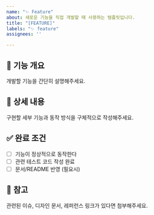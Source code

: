 ```yaml
---
name: "✨ Feature"
about: 새로운 기능을 직접 개발할 때 사용하는 템플릿입니다.
title: "[FEATURE]"
labels: "✨ feature"
assignees: ''

---
```


## 🚀 기능 개요
개발할 기능을 간단히 설명해주세요.
## 📝 상세 내용
구현할 세부 기능과 동작 방식을 구체적으로 작성해주세요.
## ✅ 완료 조건
- [ ] 기능이 정상적으로 동작한다
- [ ] 관련 테스트 코드 작성 완료
- [ ] 문서/README 반영 (필요시)
## 🔗 참고
관련된 이슈, 디자인 문서, 레퍼런스 링크가 있다면 첨부해주세요.
